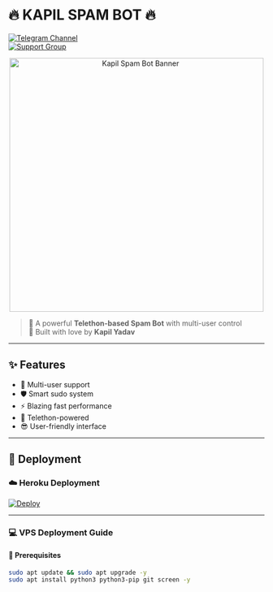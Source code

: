 # 🔥 KAPIL SPAM BOT 🔥

[![Telegram Channel](https://img.shields.io/badge/📢%20Update%20Channel-KomalBotsNetwork-blue?style=flat&logo=telegram)](https://t.me/KomalBotsNetwork)  
[![Support Group](https://img.shields.io/badge/💬%20Support%20Group-KomalMusicRobotSupport-green?style=flat&logo=telegram)](https://t.me/KomalMusicRobotSupport)

<p align="center">
  <img src="https://files.catbox.moe/lg4old.jpg" alt="Kapil Spam Bot Banner" width="500px">
</p>

> 🚀 A powerful **Telethon-based Spam Bot** with multi-user control  
> 💖 Built with love by **Kapil Yadav**

---

## ✨ Features

- 👥 Multi-user support  
- 🛡️ Smart sudo system  
- ⚡ Blazing fast performance  
- 🤖 Telethon-powered  
- 😎 User-friendly interface

---

## 🚀 Deployment

### ☁️ Heroku Deployment

[![Deploy](https://www.herokucdn.com/deploy/button.svg)](https://heroku.com/deploy?template=https://github.com/RockMusicBot/RockSpam.git)

---

### 💻 VPS Deployment Guide

#### 🔧 Prerequisites

```bash
sudo apt update && sudo apt upgrade -y
sudo apt install python3 python3-pip git screen -y
